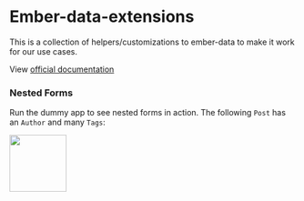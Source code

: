 # Ember-data-extensions

This is a collection of helpers/customizations to ember-data to make it work for our use cases.

View [official documentation](https://bbgithub.dev.bloomberg.com/pages/InfrastructureExperience/ember-data-extensions)

### Nested Forms

Run the dummy app to see nested forms in action. The following `Post` has an `Author` and many `Tags`:

<img src="https://bbgithub.dev.bloomberg.com/storage/user/3/files/af70f08e-7026-11e6-8c18-f26e2d1a27c5" style="width: 100px;height:100px" />
